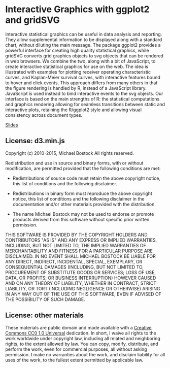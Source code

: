 # Interactive Graphics with ggplot2 and gridSVG

Interactive statistical graphics can be useful in data analysis and reporting. They allow supplemental information to be displayed along with a standard chart, without diluting the main message. The package ggplot2 provides a powerful interface for creating high quality statistical graphics, while gridSVG converts grid graphics objects to svg objects that can be rendered in web browsers. We combine the two, along with a bit of JavaScript, to create interactive statistical graphics for use on the web. The idea is illustrated with examples for plotting receiver operating characteristic curves, and Kaplan-Meier survival curves, with interactive features bound to hover and click events. This approach differs from many others in that the figure rendering is handled by R, instead of a JavaScript library. JavaScript is used instead to bind interactive events to the svg objects. Our interface is based on the main strengths of R: the statistical computations and graphics rendering allowing for seamless transitions between static and interactive plots, retaining the R/ggplot2 style and allowing visual consistency across document types. 

[Slides](https://sachsmc.github.io/UseR2015-Talk)


## License: d3.min.js

Copyright (c) 2010-2015, Michael Bostock
All rights reserved.

Redistribution and use in source and binary forms, with or without
modification, are permitted provided that the following conditions are met:

* Redistributions of source code must retain the above copyright notice, this
  list of conditions and the following disclaimer.

* Redistributions in binary form must reproduce the above copyright notice,
  this list of conditions and the following disclaimer in the documentation
  and/or other materials provided with the distribution.

* The name Michael Bostock may not be used to endorse or promote products
  derived from this software without specific prior written permission.

THIS SOFTWARE IS PROVIDED BY THE COPYRIGHT HOLDERS AND CONTRIBUTORS "AS IS"
AND ANY EXPRESS OR IMPLIED WARRANTIES, INCLUDING, BUT NOT LIMITED TO, THE
IMPLIED WARRANTIES OF MERCHANTABILITY AND FITNESS FOR A PARTICULAR PURPOSE ARE
DISCLAIMED. IN NO EVENT SHALL MICHAEL BOSTOCK BE LIABLE FOR ANY DIRECT,
INDIRECT, INCIDENTAL, SPECIAL, EXEMPLARY, OR CONSEQUENTIAL DAMAGES (INCLUDING,
BUT NOT LIMITED TO, PROCUREMENT OF SUBSTITUTE GOODS OR SERVICES; LOSS OF USE,
DATA, OR PROFITS; OR BUSINESS INTERRUPTION) HOWEVER CAUSED AND ON ANY THEORY
OF LIABILITY, WHETHER IN CONTRACT, STRICT LIABILITY, OR TORT (INCLUDING
NEGLIGENCE OR OTHERWISE) ARISING IN ANY WAY OUT OF THE USE OF THIS SOFTWARE,
EVEN IF ADVISED OF THE POSSIBILITY OF SUCH DAMAGE.

## License: other materials

These materials are public domain and made available with a [Creative Commons CC0 1.0 Universal](http://creativecommons.org/publicdomain/zero/1.0/legalcode) dedication. In short, I waive all rights to the work worldwide under copyright law, including all related and neighboring rights, to the extent allowed by law. You can copy, modify, distribute, and perform the work, even for commercial purposes, all without asking permission. I make no warranties about the work, and disclaim liability for all uses of the work, to the fullest extent permitted by applicable law.
